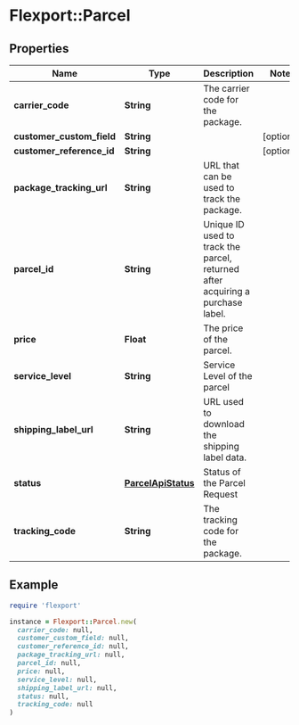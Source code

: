 # Flexport::Parcel

## Properties

| Name | Type | Description | Notes |
| ---- | ---- | ----------- | ----- |
| **carrier_code** | **String** | The carrier code for the package. |  |
| **customer_custom_field** | **String** |  | [optional] |
| **customer_reference_id** | **String** |  | [optional] |
| **package_tracking_url** | **String** | URL that can be used to track the package. |  |
| **parcel_id** | **String** | Unique ID used to track the parcel, returned after acquiring a purchase label. |  |
| **price** | **Float** | The price of the parcel. |  |
| **service_level** | **String** | Service Level of the parcel |  |
| **shipping_label_url** | **String** | URL used to download the shipping label data. |  |
| **status** | [**ParcelApiStatus**](ParcelApiStatus.md) | Status of the Parcel Request |  |
| **tracking_code** | **String** | The tracking code for the package. |  |

## Example

```ruby
require 'flexport'

instance = Flexport::Parcel.new(
  carrier_code: null,
  customer_custom_field: null,
  customer_reference_id: null,
  package_tracking_url: null,
  parcel_id: null,
  price: null,
  service_level: null,
  shipping_label_url: null,
  status: null,
  tracking_code: null
)
```


